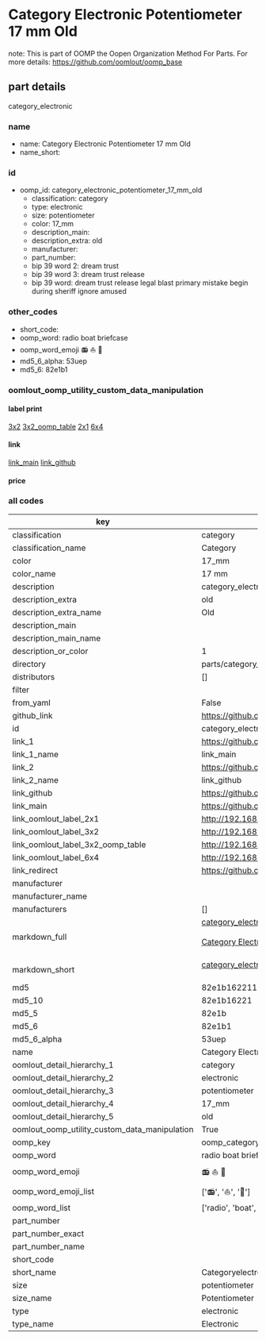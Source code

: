# Category Electronic Potentiometer 17 mm Old  

note: This is part of OOMP the Oopen Organization Method For Parts. For more details: https://github.com/oomlout/oomp_base

##  part details
  



category_electronic



### name
* name: Category Electronic Potentiometer 17 mm Old
* name_short: 
### id
* oomp_id: category_electronic_potentiometer_17_mm_old
  * classification: category
  * type: electronic
  * size: potentiometer
  * color: 17_mm
  * description_main: 
  * description_extra: old
  * manufacturer: 
  * part_number: 
  * bip 39 word 2: dream trust
  * bip 39 word 3: dream trust release
  * bip 39 word: dream trust release legal blast primary mistake begin during sheriff ignore amused

### other_codes
* short_code: 
* oomp_word: radio boat briefcase
* oomp_word_emoji :radio: :boat: :briefcase:
* md5_6_alpha: 53uep
* md5_6: 82e1b1






### oomlout_oomp_utility_custom_data_manipulation
#### label print
[3x2](http://192.168.1.245:1112/?label=oomp%2053uep)
[3x2_oomp_table](http://192.168.1.108:1112/?label=oomp%2053uep)
[2x1](http://192.168.1.242:1112/?label=oomp%2053uep)
[6x4](http://192.168.1.55:1112/?label=oomp%2053uep)    

#### link

[link_main](https://github.com/oomlout/oomlout_oomp_version_1_messy/tree/main/parts/category_electronic_potentiometer_17_mm_old) [link_github](https://github.com/oomlout/oomlout_oomp_version_1_messy/tree/main/parts/category_electronic_potentiometer_17_mm_old)                             

#### price







### all codes 
| key | value |  
| --- | --- |  
| classification | category |  
| classification_name | Category |  
| color | 17_mm |  
| color_name | 17 mm |  
| description | category_electronic |  
| description_extra | old |  
| description_extra_name | Old |  
| description_main |  |  
| description_main_name |  |  
| description_or_color | 1  |  
| directory | parts/category_electronic_potentiometer_17_mm_old |  
| distributors | [] |  
| filter |  |  
| from_yaml | False |  
| github_link | https://github.com/oomlout/oomlout_oomp_part_src/tree/main/parts/category_electronic_potentiometer_17_mm_old |  
| id | category_electronic_potentiometer_17_mm_old |  
| link_1 | https://github.com/oomlout/oomlout_oomp_version_1_messy/tree/main/parts/category_electronic_potentiometer_17_mm_old |  
| link_1_name | link_main |  
| link_2 | https://github.com/oomlout/oomlout_oomp_version_1_messy/tree/main/parts/category_electronic_potentiometer_17_mm_old |  
| link_2_name | link_github |  
| link_github | https://github.com/oomlout/oomlout_oomp_version_1_messy/tree/main/parts/category_electronic_potentiometer_17_mm_old |  
| link_main | https://github.com/oomlout/oomlout_oomp_version_1_messy/tree/main/parts/category_electronic_potentiometer_17_mm_old |  
| link_oomlout_label_2x1 | http://192.168.1.242:1112/?label=oomp%2053uep |  
| link_oomlout_label_3x2 | http://192.168.1.245:1112/?label=oomp%2053uep |  
| link_oomlout_label_3x2_oomp_table | http://192.168.1.108:1112/?label=oomp%2053uep |  
| link_oomlout_label_6x4 | http://192.168.1.55:1112/?label=oomp%2053uep |  
| link_redirect | https://github.com/oomlout/oomlout_oomp_version_1_messy/tree/main/parts/category_electronic_potentiometer_17_mm_old |  
| manufacturer |  |  
| manufacturer_name |  |  
| manufacturers | [] |  
| markdown_full | [category_electronic_potentiometer_17_mm_old](none)<br>[](none)<br>[Category Electronic Potentiometer 17 Mm Old](none)<br><br> |  
| markdown_short | [category_electronic_potentiometer_17_mm_old](none)<br><br> |  
| md5 | 82e1b162211451beaa8bb7f76a7a6a14 |  
| md5_10 | 82e1b16221 |  
| md5_5 | 82e1b |  
| md5_6 | 82e1b1 |  
| md5_6_alpha | 53uep |  
| name | Category Electronic Potentiometer 17 mm Old |  
| oomlout_detail_hierarchy_1 | category |  
| oomlout_detail_hierarchy_2 | electronic |  
| oomlout_detail_hierarchy_3 | potentiometer |  
| oomlout_detail_hierarchy_4 | 17_mm |  
| oomlout_detail_hierarchy_5 | old |  
| oomlout_oomp_utility_custom_data_manipulation | True |  
| oomp_key | oomp_category_electronic_potentiometer_17_mm_old |  
| oomp_word | radio boat briefcase |  
| oomp_word_emoji | :radio: :boat: :briefcase: |  
| oomp_word_emoji_list | [':radio:', ':boat:', ':briefcase:'] |  
| oomp_word_list | ['radio', 'boat', 'briefcase'] |  
| part_number |  |  
| part_number_exact |  |  
| part_number_name |  |  
| short_code |  |  
| short_name | Categoryelectronic |  
| size | potentiometer |  
| size_name | Potentiometer |  
| type | electronic |  
| type_name | Electronic |  
